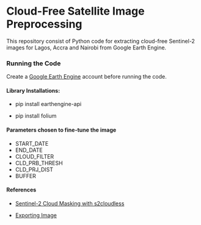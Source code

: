 # Cloud-Free Satellite Image Preprocessing

This repository consist of Python code for extracting cloud-free Sentinel-2 images for Lagos, Accra and Nairobi from Google Earth Engine.

### Running the Code
Create a [Google Earth Engine](https://earthengine.google.com) account before running the code.

#### Library Installations:
* pip install earthengine-api

* pip install folium

#### Parameters chosen to fine-tune the image

* START_DATE 
* END_DATE 
* CLOUD_FILTER 
* CLD_PRB_THRESH 
* CLD_PRJ_DIST 
* BUFFER

#### References 

* [Sentinel-2 Cloud Masking with s2cloudless](https://developers.google.com/earth-engine/tutorials/community/sentinel-2-s2cloudless)

* [Exporting Image](https://colab.research.google.com/github/csaybar/EEwPython/blob/dev/10_Export.ipynb#scrollTo=M9EbU74_ESvY)
